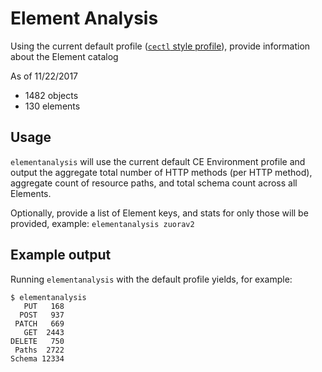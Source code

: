 # Element Analysis

Using the current default profile ([`cectl` style profile](https://github.com/ghchinoy/cectl)), provide information about the Element catalog


As of 11/22/2017

* 1482 objects
* 130 elements


## Usage

`elementanalysis` will use the current default CE Environment profile and output the aggregate total number of HTTP methods (per HTTP method), aggregate count of resource paths, and total schema count across all Elements.

Optionally, provide a list of Element keys, and stats for only those will be provided, example: `elementanalysis zuorav2`

## Example output

Running `elementanalysis` with the default profile yields, for example:

```
$ elementanalysis
   PUT   168
  POST   937
 PATCH   669
   GET  2443
DELETE   750
 Paths  2722
Schema 12334
```